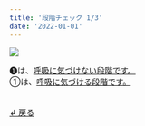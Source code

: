 ```yaml
---
title: '段階チェック 1/3'
date: '2022-01-01'
---
```

![](/images/a_01_.jpg)

➊は、[呼吸に気づけない段階です。]()   
①は、[呼吸に気づける段階です。]()

　  
[ ↲ 戻る ](/posts/00)
